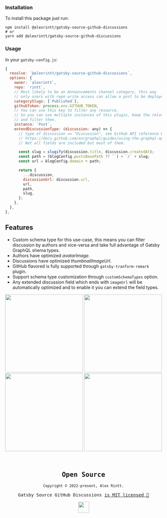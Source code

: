 ### Installation

To install this package just run:

```shell
npm install @alexrintt/gatsby-source-github-discussions
# or
yarn add @alexrintt/gatsby-source-github-discussions
```

### Usage

In your `gatsby-config.js`:

```js
{
  resolve: `@alexrintt/gatsby-source-github-discussions`,
  options: {
    owner: `alexrintt`,
    repo: `rintt`,
    // Most likely to be an Announcements channel category, this way
    // only users with repo write access can allow a post to be deployed.
    categorySlugs: [`Published`],
    githubToken: process.env.GITHUB_TOKEN,
    // You can use this key to filter any resource.
    // So you can use multiple instances of this plugin, keep the relationships
    // and filter then.
    instance: `Post`,
    extendDiscussionType: (discussion: any) => {
      // type of discussion == "Discussion", see GitHub API reference below.
      // https://docs.github.com/en/graphql/guides/using-the-graphql-api-for-discussions#discussion
      // Not all fields are included but most of them.

      const slug = slugify(discussion.title, discussion.createdAt);
      const path = (blogConfig.postsBasePath ?? ``) + `/` + slug;
      const url = blogConfig.domain + path;

      return {
        ...discussion,
        discussionUrl: discussion.url,
        url,
        path,
        slug,
      };
    },
  },
},
```

## Features

- Custom schema type for this use-case, this means you can filter discussion by authors and vice-versa and take full advantage of Gatsby GraphQL shema types.
- Authors have optimized _avatarImage_.
- Discussions have optimized _thumbnailImageUrl_.
- GitHub flavored is fully supported through `gatsby-tranform-remark` plugin.
- Support schema type customization through `customSchemaTypes` option.
- Any extended discussion field which ends with `imageUrl` will be automatically optimized and to enable it you can extend the field types.

<p>
  <img src="https://user-images.githubusercontent.com/51419598/194051206-ec8bfac4-bcc0-4c8b-9f0a-4267d72b98d7.png" width="250" />
  <img src="https://user-images.githubusercontent.com/51419598/194051344-0a5770fa-1269-4467-9024-37039aac2f75.png" width="250" /><br />
  <img src="https://user-images.githubusercontent.com/51419598/194058887-de70e09c-da65-4901-bd8b-e99ec8c3904b.png" width="250" />
  <img src="https://user-images.githubusercontent.com/51419598/194051081-5f30f1ca-b580-4249-b374-45469e9c0fa9.png" width="250" />
</p>

<br>

<samp>

<h2 align="center">
  Open Source
</h2>
<p align="center">
  <sub>Copyright © 2022-present, Alex Rintt.</sub>
</p>
<p align="center">Gatsby Source GitHub Discussions <a href="https://github.com/alexrintt/gatsby-source-github-discussions/blob/master/LICENSE">is MIT licensed 💖</a></p>
<p align="center">
  <img src="https://user-images.githubusercontent.com/51419598/194058464-f67c7fb5-9066-49b5-aa94-cf34830708ad.png" width="35" />
</p>

</samp>
